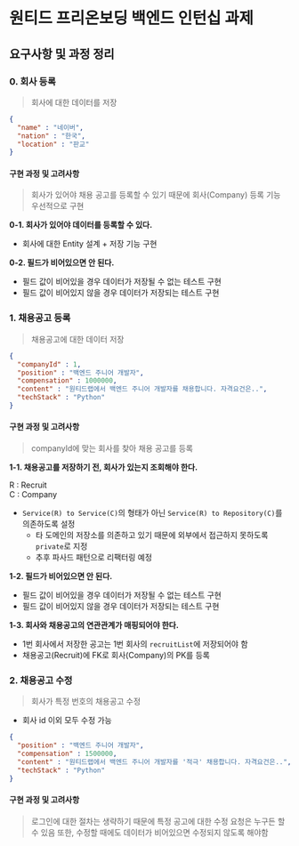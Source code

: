 # 원티드 프리온보딩 백엔드 인턴십 과제

## 요구사항 및 과정 정리

### 0. 회사 등록

> 회사에 대한 데이터를 저장

```json
{
  "name" : "네이버",
  "nation" : "한국",
  "location" : "판교"
}
```

#### 구현 과정 및 고려사항

> 회사가 있어야 채용 공고를 등록할 수 있기 때문에 회사(Company) 등록 기능 우선적으로 구현 

**0-1. 회사가 있어야 데이터를 등록할 수 있다.**

- 회사에 대한 Entity 설계 + 저장 기능 구현

**0-2. 필드가 비어있으면 안 된다.**

- 필드 값이 비어있을 경우 데이터가 저장될 수 없는 테스트 구현
- 필드 값이 비어있지 않을 경우 데이터가 저장되는 테스트 구현

### 1. 채용공고 등록

> 채용공고에 대한 데이터 저장

```json
{
  "companyId" : 1,
  "position" : "백엔드 주니어 개발자",
  "compensation" : 1000000,
  "content" : "원티드랩에서 백엔드 주니어 개발자를 채용합니다. 자격요건은..",
  "techStack" : "Python"
}
```

#### 구현 과정 및 고려사항

> companyId에 맞는 회사를 찾아 채용 공고를 등록

**1-1. 채용공고를 저장하기 전, 회사가 있는지 조회해야 한다.**

R : Recruit<br>
C : Company

- `Service(R) to Service(C)`의 형태가 아닌 `Service(R) to Repository(C)`를 의존하도록 설정
  - 타 도메인의 저장소를 의존하고 있기 때문에 외부에서 접근하지 못하도록 `private`로 지정
  - 추후 파사드 패턴으로 리팩터링 예정

**1-2. 필드가 비어있으면 안 된다.**

- 필드 값이 비어있을 경우 데이터가 저장될 수 없는 테스트 구현
- 필드 값이 비어있지 않을 경우 데이터가 저장되는 테스트 구현

**1-3. 회사와 채용공고의 연관관계가 매핑되어야 한다.**

- 1번 회사에서 저장한 공고는 1번 회사의 `recruitList`에 저장되어야 함
- 채용공고(Recruit)에 FK로 회사(Company)의 PK를 등록

### 2. 채용공고 수정

> 회사가 특정 번호의 채용공고 수정

- 회사 id 이외 모두 수정 가능

```json
{
  "position" : "백엔드 주니어 개발자",
  "compensation" : 1500000,
  "content" : "원티드랩에서 백엔드 주니어 개발자를 '적극' 채용합니다. 자격요건은..", # 변경됨
  "techStack" : "Python"
}
```

#### 구현 과정 및 고려사항

> 로그인에 대한 절차는 생략하기 때문에 특정 공고에 대한 수정 요청은 누구든 할 수 있음
> 또한, 수정할 때에도 데이터가 비어있으면 수정되지 않도록 해야함